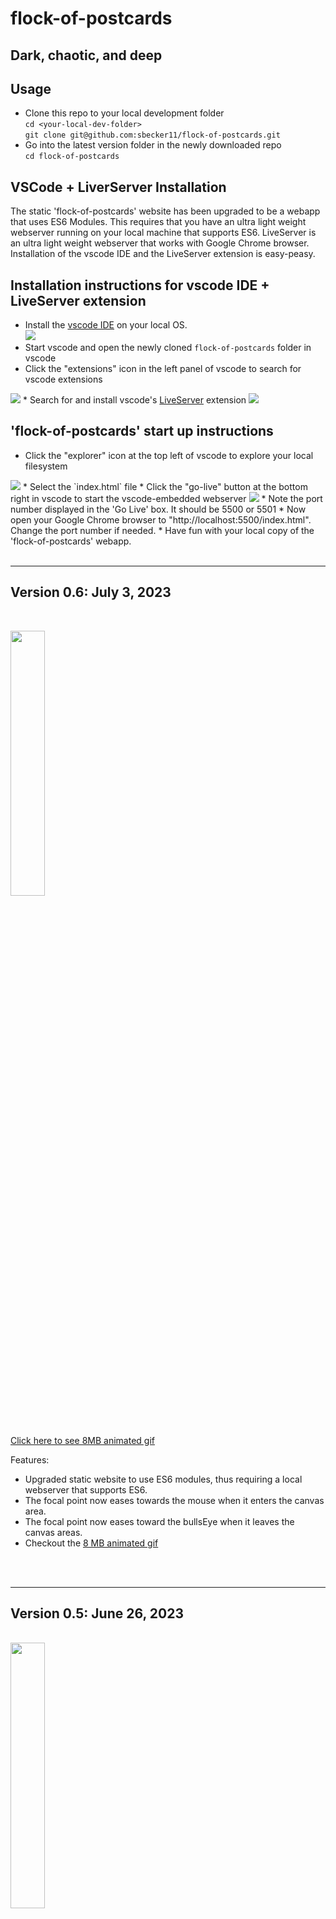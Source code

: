 # flock-of-postcards

## Dark, chaotic, and deep

## Usage

* Clone this repo to your local development folder  
`cd <your-local-dev-folder>`  
`git clone git@github.com:sbecker11/flock-of-postcards.git`
* Go into the latest version folder in the newly downloaded repo  
`cd flock-of-postcards`  


## VSCode + LiverServer Installation

The static 'flock-of-postcards' website has been upgraded to be a webapp that uses ES6 Modules. This requires that you have an ultra light weight webserver running on your local machine that supports ES6. LiveServer is an ultra light weight webserver that works with Google Chrome browser. Installation of the vscode IDE and the LiveServer extension is easy-peasy.  

## Installation instructions for vscode IDE + LiveServer extension

* Install the  <a href="https://code.visualstudio.com">vscode IDE</a> on your local OS.    
<a href="https://code.visualstudio.com/"><img src="https://shawn.beckerstudio.com/wp-content/uploads/2023/07/vscode-IDE-logo.png"/></a>
* Start vscode and open the newly cloned `flock-of-postcards` folder in vscode  
* Click the "extensions" icon in the left panel of vscode to search for vscode extensions  
<img src="https://shawn.beckerstudio.com/wp-content/uploads/2023/07/vscode-extensions-icon.png"/>  
* Search for and install vscode's <a href="https://marketplace.visualstudio.com/items?itemName=ritwickdey.LiveServer">LiveServer</a> extension  
<a href="https://marketplace.visualstudio.com/items?itemName=ritwickdey.LiveServer"><img src="https://shawn.beckerstudio.com/wp-content/uploads/2023/07/vscode-liveserver-logo.png"/></a>  

## 'flock-of-postcards' start up instructions  

* Click the "explorer" icon at the top left of vscode to explore your local filesystem  
<img src="https://shawn.beckerstudio.com/wp-content/uploads/2023/07/vscode-explorer-icon.png"/>  
* Select the `index.html` file    
* Click the "go-live" button at the bottom right in vscode to start the vscode-embedded webserver  
<img src="https://shawn.beckerstudio.com/wp-content/uploads/2023/07/vscode-go-live-icon.png"/>  
* Note the port number displayed in the 'Go Live' box. It should be 5500 or 5501
* Now open your Google Chrome browser to "http://localhost:5500/index.html". Change the port number if needed.
* Have fun with your local copy of the 'flock-of-postcards' webapp.  


<br/>
<br/>

<hr/>

## Version 0.6:   July 3, 2023
<br/>

<a href="https://shawn.beckerstudio.com/wp-content/uploads/2023/07/version-0.6.gif"><img src="https://shawn.beckerstudio.com/wp-content/uploads/2023/07/version-0.6.png" width="33%" height="33%"/><br/>Click here to see 8MB animated gif</a>
<br/>

Features:

* Upgraded static website to use ES6 modules, thus requiring a local webserver that supports ES6.  
* The focal point now eases towards the mouse when it enters the canvas area.  
* The focal point now eases toward the bullsEye when it leaves the canvas areas.  
* Checkout the <a href="https://shawn.beckerstudio.com/wp-content/uploads/2023/07/version-0.6.gif">8 MB animated gif</a>
<br/>
<br/>

<hr/>

## Version 0.5:   June 26, 2023
<br/>

<img src="https://shawn.beckerstudio.com/wp-content/uploads/2023/06/flock-of-postcards-version-0.5.png" width="33%" height="33%"/>
<br/>

Features:

* A flock of small skill postcards and larger business cards float over the left-side canvas column.
* A timeline is displayed at ground level, to visualize the date range of employment for each business card.
* A 3-D parallax effect on cards is controlled by the "focalPoint", which tracks the mouse while over the canvas.
* Add line items to the right-side resume column by selecting business cards.
* Select a postcard or resume line item by clicking it, click again to deselect it.
* Selected postcards and line-items have a red-dashed border.
* Once selected, a postcard or business card is temporarily moved above the flock where is not subject to motion parallax.
* Click on a postcard to select and scroll its resume line item into view.
* Click on a resume line item to select and scroll its postcard into view.
* The canvas viewport shows "bullseye" with a plus sign at canvas center, where parallax effect is zero.
* FocalPoint defaults back to the viewport center bullseye when it leaves the canvas.
* The focalPoint starts tracking the mouse as soon as it re-enters the canvas area.
* Canvas auto-scrolling starts when the focalPoint is in top or bottom quqrter of the canvas.
* Autoscrolling stops when the focalPoint moves to viewport center and when the mouse leaves the canvas.
* Click on a resume line item's top-right delete button to delete it.
* Click on the bottom-right green next button to open and select the resume line item for the next business card.
* Skill postcards inherit the color of its parent business card.
* Click the underlined text in a business cards resume line item to select and bring that skill postcard into view over the flock.

<br/>
<br/>

<hr/>

## Version 0.4:   June 18, 2023

<br/>

<img src="https://shawn.beckerstudio.com/wp-content/uploads/2023/06/flock-of-postcards-version-0.4.png" width="33%" height="33%"/>
<br/>

Features:

* scripted process to convert WordPress media dump xml file into a javascript file of image paths of resized local image files (not included in github) for html inclusion.
* scripted process to convert excel jobs.xlsx spreadsheet file (included in github) into a javascript file of job objects for html inclusion.
* right side now has fixed header and footer and an auto-scolling content.
* click on a any postcard or underlying buisness card to add a new deleteble line item to the right column.

<br/>
<br/>

<hr/>

## Version 0.3:   June 7, 2023

<br/>

<img src="https://shawn.beckerstudio.com/wp-content/uploads/2023/06/flock-of-cards-3.png" width="25%" height="25%"/>

<br/>

Features:

* downloads bizcards from local jobs.csv file  
  * BUT only works when running local instance of http-server from the version3 folder  
* click on a red-div to open a new pink line-item in the right-column  

<br/>
<br/>

<hr/>

## Version 0.2:   June 6, 2023

<br/>

<img src="https://shawn.beckerstudio.com/wp-content/uploads/2023/06/flock-of-cards-2.png" width="25%" height="25%"/>
<br/>

Features:  

* faded timeline on right side
* linear gradiens at top and bottom
* bizcards are purple and far away from viewer
* cards are red and closer to viewer
* cards turn yellow on rollover  
* horizontal and vertical mouse motion induce motion parallax
* parallax decreases as distance to viewer increases
* manual vertical scrolling is supported though scrollbar is invisible
* canvas scrolls vertically when mouse approaches top and bottom
* right column for diagnostics

<br/>
<br/>

<hr/>

## Version 0.1 - May 23, 2023

<br/>

<img src="https://shawn.beckerstudio.com/wp-content/uploads/2023/05/flock-of-postcards.png" width="25%" height="25%"/>
<br/>

Features:  

* randomized div sizes, locations, and z-index
* z-index affects opacity and brightness
* autogenerated images from web
* vertical stack of divs moved to canvas-container center on load and resize
* vertical scrollbar
* fat middle line for diagnositcs
* right column for diagnostics

<br/>
<br/>
